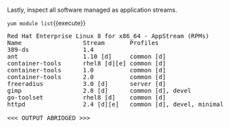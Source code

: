 Lastly, inspect all software managed as application streams.

`yum module list`{{execute}}

<pre class="file">
Red Hat Enterprise Linux 8 for x86_64 - AppStream (RPMs)
Name                 Stream       Profiles                          Summary
389-ds               1.4                                            389 Directory Server (base)
ant                  1.10 [d]     common [d]                        Java build tool
container-tools      rhel8 [d][e] common [d]                        Common tools and dependencies for container runtimes
container-tools      1.0          common [d]                        Common tools and dependencies for container runtimes
container-tools      2.0          common [d]                        Common tools and dependencies for container runtimes
freeradius           3.0 [d]      server [d]                        High-performance and highly configurable free RADIUS server
gimp                 2.8 [d]      common [d], devel                 gimp module
go-toolset           rhel8 [d]    common [d]                        Go
httpd                2.4 [d][e]   common [d], devel, minimal        Apache HTTP Server

<<< OUTPUT ABRIDGED >>>
</pre>
